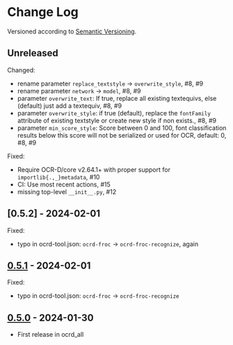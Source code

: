 Change Log
==========

Versioned according to [Semantic Versioning](http://semver.org/).

## Unreleased

Changed:

* rename parameter `replace_textstyle` -> `overwrite_style`, #8, #9
* rename parameter `network` -> `model`, #8, #9
* parameter `overwrite_text`: If true, replace all existing textequivs, else (default) just add a textequiv, #8, #9
* parameter `overwrite_style`: if true (default), replace the `fontFamily` attribute of existing textstyle or create new style if non exists., #8, #9
* parameter `min_score_style`: Score between 0 and 100, font classification results below this score will not be serialized or used for OCR, default: 0, #8, #9

Fixed:

  * Require OCR-D/core v2.64.1+ with proper support for `importlib{.,_}metadata`, #10
  * CI: Use most recent actions, #15
  * missing top-level `__init__.py`, #12

## [0.5.2] - 2024-02-01

Fixed:

  - typo in ocrd-tool.json: `ocrd-froc` -> `ocrd-froc-recognize`, again

## [0.5.1] - 2024-02-01

Fixed:

  - typo in ocrd-tool.json: `ocrd-froc` -> `ocrd-froc-recognize`

## [0.5.0] - 2024-01-30

- First release in ocrd_all

<!-- link-labels -->
[0.5.1]: ../../compare/v0.5.2...v0.5.1
[0.5.1]: ../../compare/v0.5.1...v0.5.0
[0.5.0]: ../../compare/v0.5.0...HEAD

